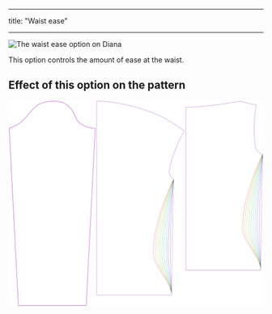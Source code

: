 ***

title: "Waist ease"

***

![The waist ease option on Diana](./waistease.svg)

This option controls the amount of ease at the waist.

## Effect of this option on the pattern

![This image shows the effect of this option by superimposing several variants that have a different value for this option](diana_waistease_sample.svg "Effect of this option on the pattern")
